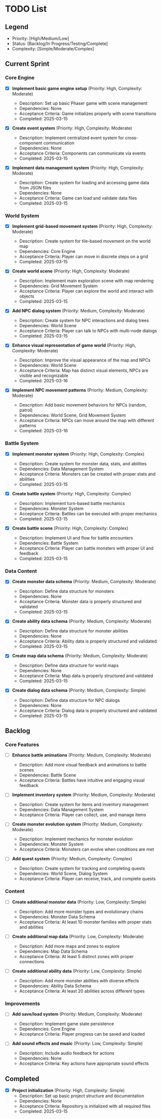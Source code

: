 # TODO List

## Legend
- Priority: [High/Medium/Low]
- Status: [Backlog/In Progress/Testing/Complete]
- Complexity: [Simple/Moderate/Complex]

## Current Sprint

### Core Engine
- [X] **Implement basic game engine setup** (Priority: High, Complexity: Moderate)
  - Description: Set up basic Phaser game with scene management
  - Dependencies: None
  - Acceptance Criteria: Game initializes properly with scene transitions
  - Completed: 2025-03-15

- [X] **Create event system** (Priority: High, Complexity: Moderate)
  - Description: Implement centralized event system for cross-component communication
  - Dependencies: None
  - Acceptance Criteria: Components can communicate via events
  - Completed: 2025-03-15

- [X] **Implement data management system** (Priority: High, Complexity: Moderate)
  - Description: Create system for loading and accessing game data from JSON files
  - Dependencies: None
  - Acceptance Criteria: Game can load and validate data files
  - Completed: 2025-03-15

### World System
- [X] **Implement grid-based movement system** (Priority: High, Complexity: Moderate)
  - Description: Create system for tile-based movement on the world map
  - Dependencies: Core Engine
  - Acceptance Criteria: Player can move in discrete steps on a grid
  - Completed: 2025-03-15

- [X] **Create world scene** (Priority: High, Complexity: Moderate)
  - Description: Implement main exploration scene with map rendering
  - Dependencies: Grid Movement System
  - Acceptance Criteria: Player can explore the world and interact with objects
  - Completed: 2025-03-15

- [X] **Add NPC dialog system** (Priority: Medium, Complexity: Moderate)
  - Description: Create system for NPC interactions and dialog trees
  - Dependencies: World Scene
  - Acceptance Criteria: Player can talk to NPCs with multi-node dialogs
  - Completed: 2025-03-15

- [X] **Enhance visual representation of game world** (Priority: High, Complexity: Moderate)
  - Description: Improve the visual appearance of the map and NPCs
  - Dependencies: World Scene
  - Acceptance Criteria: Map has distinct visual elements, NPCs are visible and recognizable
  - Completed: 2025-03-16

- [X] **Implement NPC movement patterns** (Priority: Medium, Complexity: Moderate)
  - Description: Add basic movement behaviors for NPCs (random, patrol)
  - Dependencies: World Scene, Grid Movement System
  - Acceptance Criteria: NPCs can move around the map with different patterns
  - Completed: 2025-03-16

### Battle System
- [X] **Implement monster system** (Priority: High, Complexity: Complex)
  - Description: Create system for monster data, stats, and abilities
  - Dependencies: Data Management System
  - Acceptance Criteria: Monsters can be created with proper stats and abilities
  - Completed: 2025-03-15

- [X] **Create battle system** (Priority: High, Complexity: Complex)
  - Description: Implement turn-based battle mechanics
  - Dependencies: Monster System
  - Acceptance Criteria: Battles can be executed with proper mechanics
  - Completed: 2025-03-15

- [X] **Create battle scene** (Priority: High, Complexity: Complex)
  - Description: Implement UI and flow for battle encounters
  - Dependencies: Battle System
  - Acceptance Criteria: Player can battle monsters with proper UI and feedback
  - Completed: 2025-03-15

### Data Content
- [X] **Create monster data schema** (Priority: Medium, Complexity: Moderate)
  - Description: Define data structure for monsters
  - Dependencies: None
  - Acceptance Criteria: Monster data is properly structured and validated
  - Completed: 2025-03-15

- [X] **Create ability data schema** (Priority: Medium, Complexity: Moderate)
  - Description: Define data structure for monster abilities
  - Dependencies: None
  - Acceptance Criteria: Ability data is properly structured and validated
  - Completed: 2025-03-15

- [X] **Create map data schema** (Priority: Medium, Complexity: Moderate)
  - Description: Define data structure for world maps
  - Dependencies: None
  - Acceptance Criteria: Map data is properly structured and validated
  - Completed: 2025-03-15

- [X] **Create dialog data schema** (Priority: Medium, Complexity: Simple)
  - Description: Define data structure for NPC dialogs
  - Dependencies: None
  - Acceptance Criteria: Dialog data is properly structured and validated
  - Completed: 2025-03-15

## Backlog

### Core Features
- [ ] **Enhance battle animations** (Priority: Medium, Complexity: Moderate)
  - Description: Add more visual feedback and animations to battle scenes
  - Dependencies: Battle Scene
  - Acceptance Criteria: Battles have intuitive and engaging visual feedback

- [ ] **Implement inventory system** (Priority: Medium, Complexity: Moderate)
  - Description: Create system for items and inventory management
  - Dependencies: Data Management System
  - Acceptance Criteria: Player can collect, use, and manage items

- [ ] **Create monster evolution system** (Priority: Medium, Complexity: Moderate)
  - Description: Implement mechanics for monster evolution
  - Dependencies: Monster System
  - Acceptance Criteria: Monsters can evolve when conditions are met

- [ ] **Add quest system** (Priority: Medium, Complexity: Complex)
  - Description: Create system for tracking and completing quests
  - Dependencies: World Scene, Dialog System
  - Acceptance Criteria: Player can receive, track, and complete quests

### Content
- [ ] **Create additional monster data** (Priority: Low, Complexity: Simple)
  - Description: Add more monster types and evolutionary chains
  - Dependencies: Monster Data Schema
  - Acceptance Criteria: At least 10 monster families with proper stats and abilities

- [ ] **Create additional map data** (Priority: Low, Complexity: Moderate)
  - Description: Add more maps and zones to explore
  - Dependencies: Map Data Schema
  - Acceptance Criteria: At least 5 distinct zones with proper connections

- [ ] **Create additional ability data** (Priority: Low, Complexity: Simple)
  - Description: Add more monster abilities with diverse effects
  - Dependencies: Ability Data Schema
  - Acceptance Criteria: At least 20 abilities across different types

### Improvements
- [ ] **Add save/load system** (Priority: Medium, Complexity: Moderate)
  - Description: Implement game state persistence
  - Dependencies: Core Engine
  - Acceptance Criteria: Player progress can be saved and loaded

- [ ] **Add sound effects and music** (Priority: Low, Complexity: Simple)
  - Description: Include audio feedback for actions
  - Dependencies: None
  - Acceptance Criteria: Key actions have appropriate sound effects

## Completed
- [X] **Project initialization** (Priority: High, Complexity: Simple)
  - Description: Set up basic project structure and documentation
  - Dependencies: None
  - Acceptance Criteria: Repository is initialized with all required files
  - Completed: 2025-03-15